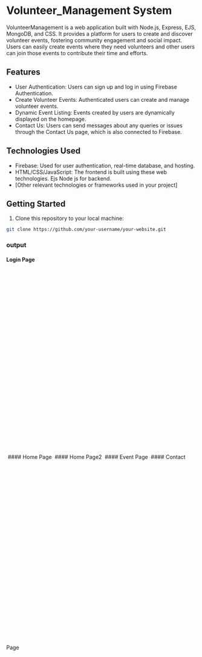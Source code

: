 # Volunteer_Management System
VolunteerManagement is a web application built with Node.js, Express, EJS, MongoDB, and CSS. It provides a platform for users to create and discover volunteer events, fostering community engagement and social impact. Users can easily create events where they need volunteers and other users can join those events to contribute their time and efforts.

## Features

- User Authentication: Users can sign up and log in using Firebase Authentication.
- Create Volunteer Events: Authenticated users can create and manage volunteer events.
- Dynamic Event Listing: Events created by users are dynamically displayed on the homepage.
- Contact Us: Users can send messages about any queries or issues through the Contact Us page, which is also connected to Firebase.

## Technologies Used

- Firebase: Used for user authentication, real-time database, and hosting.
- HTML/CSS/JavaScript: The frontend is built using these web technologies.
  Ejs Node js for backend.
- [Other relevant technologies or frameworks used in your project]

## Getting Started

1. Clone this repository to your local machine:

```bash
git clone https://github.com/your-username/your-website.git
```
### output
#### Login Page
<img scr="outputPics/Login.png" height="500px" />
#### Home Page
<img scr="outputPics/home.png" height="500px" />
#### Home Page2
<img scr="outputPics/home2.png" height="500px" />
#### Event Page
<img scr="outputPics/createEvent.png" height="500px" />
#### Contact Page
<img scr="outputPics/contact.png" height="500px" />
